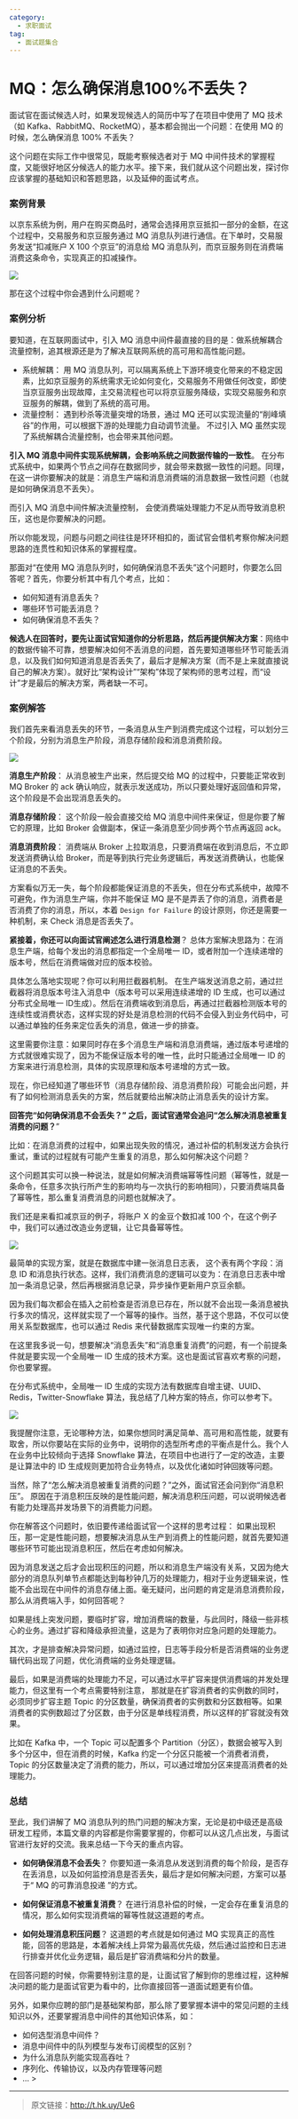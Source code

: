 ```yaml
---
category:
  - 求职面试
tag:
  - 面试题集合
---
```


# MQ：怎么确保消息100%不丢失？


面试官在面试候选人时，如果发现候选人的简历中写了在项目中使用了 MQ 技术（如 Kafka、RabbitMQ、RocketMQ），基本都会抛出一个问题：在使用 MQ 的时候，怎么确保消息 100% 不丢失？

这个问题在实际工作中很常见，既能考察候选者对于 MQ 中间件技术的掌握程度，又能很好地区分候选人的能力水平。接下来，我们就从这个问题出发，探讨你应该掌握的基础知识和答题思路，以及延伸的面试考点。

### 案例背景

以京东系统为例，用户在购买商品时，通常会选择用京豆抵扣一部分的金额，在这个过程中，交易服务和京豆服务通过 MQ 消息队列进行通信。在下单时，交易服务发送“扣减账户 X 100 个京豆”的消息给 MQ 消息队列，而京豆服务则在消费端消费这条命令，实现真正的扣减操作。


![](https://cdn.tobebetterjavaer.com/tobebetterjavaer/images/mq/100-budiushi-a5cbe077-5f38-44c6-9ed7-496fe1702cca.png)

那在这个过程中你会遇到什么问题呢？

### 案例分析

要知道，在互联网面试中，引入 MQ 消息中间件最直接的目的是：做系统解耦合流量控制，追其根源还是为了解决互联网系统的高可用和高性能问题。

- 系统解耦：
用 MQ 消息队列，可以隔离系统上下游环境变化带来的不稳定因素，比如京豆服务的系统需求无论如何变化，交易服务不用做任何改变，即使当京豆服务出现故障，主交易流程也可以将京豆服务降级，实现交易服务和京豆服务的解耦，做到了系统的高可用。
- 流量控制：
遇到秒杀等流量突增的场景，通过 MQ 还可以实现流量的“削峰填谷”的作用，可以根据下游的处理能力自动调节流量。
不过引入 MQ 虽然实现了系统解耦合流量控制，也会带来其他问题。

**引入 MQ 消息中间件实现系统解耦，会影响系统之间数据传输的一致性**。 在分布式系统中，如果两个节点之间存在数据同步，就会带来数据一致性的问题。同理，在这一讲你要解决的就是：消息生产端和消息消费端的消息数据一致性问题（也就是如何确保消息不丢失）。

而引入 MQ 消息中间件解决流量控制， 会使消费端处理能力不足从而导致消息积压，这也是你要解决的问题。

所以你能发现，问题与问题之间往往是环环相扣的，面试官会借机考察你解决问题思路的连贯性和知识体系的掌握程度。

那面对“在使用 MQ 消息队列时，如何确保消息不丢失”这个问题时，你要怎么回答呢？首先，你要分析其中有几个考点，比如：

- 如何知道有消息丢失？
- 哪些环节可能丢消息？
- 如何确保消息不丢失？

**候选人在回答时，要先让面试官知道你的分析思路，然后再提供解决方案**：网络中的数据传输不可靠，想要解决如何不丢消息的问题，首先要知道哪些环节可能丢消息，以及我们如何知道消息是否丢失了，最后才是解决方案（而不是上来就直接说自己的解决方案）。就好比“架构设计”“架构”体现了架构师的思考过程，而“设计”才是最后的解决方案，两者缺一不可。

### 案例解答

我们首先来看消息丢失的环节，一条消息从生产到消费完成这个过程，可以划分三个阶段，分别为消息生产阶段，消息存储阶段和消息消费阶段。


![](https://cdn.tobebetterjavaer.com/tobebetterjavaer/images/mq/100-budiushi-1d1962fb-cb0f-41d0-8d6d-077ba33b6125.png)

**消息生产阶段**： 从消息被生产出来，然后提交给 MQ 的过程中，只要能正常收到 MQ Broker 的 ack 确认响应，就表示发送成功，所以只要处理好返回值和异常，这个阶段是不会出现消息丢失的。

**消息存储阶段**： 这个阶段一般会直接交给 MQ 消息中间件来保证，但是你要了解它的原理，比如 Broker 会做副本，保证一条消息至少同步两个节点再返回 ack。

**消息消费阶段**： 消费端从 Broker 上拉取消息，只要消费端在收到消息后，不立即发送消费确认给 Broker，而是等到执行完业务逻辑后，再发送消费确认，也能保证消息的不丢失。

方案看似万无一失，每个阶段都能保证消息的不丢失，但在分布式系统中，故障不可避免，作为消息生产端，你并不能保证 MQ 是不是弄丢了你的消息，消费者是否消费了你的消息，所以，本着 `Design for Failure` 的设计原则，你还是需要一种机制，来 Check 消息是否丢失了。

**紧接着，你还可以向面试官阐述怎么进行消息检测**？ 总体方案解决思路为：在消息生产端，给每个发出的消息都指定一个全局唯一 ID，或者附加一个连续递增的版本号，然后在消费端做对应的版本校验。

具体怎么落地实现呢？你可以利用拦截器机制。 在生产端发送消息之前，通过拦截器将消息版本号注入消息中（版本号可以采用连续递增的 ID 生成，也可以通过分布式全局唯一 ID生成）。然后在消费端收到消息后，再通过拦截器检测版本号的连续性或消费状态，这样实现的好处是消息检测的代码不会侵入到业务代码中，可以通过单独的任务来定位丢失的消息，做进一步的排查。

这里需要你注意：如果同时存在多个消息生产端和消息消费端，通过版本号递增的方式就很难实现了，因为不能保证版本号的唯一性，此时只能通过全局唯一 ID 的方案来进行消息检测，具体的实现原理和版本号递增的方式一致。

现在，你已经知道了哪些环节（消息存储阶段、消息消费阶段）可能会出问题，并有了如何检测消息丢失的方案，然后就要给出解决防止消息丢失的设计方案。

**回答完“如何确保消息不会丢失？” 之后，面试官通常会追问“怎么解决消息被重复消费的问题？**”

比如：在消息消费的过程中，如果出现失败的情况，通过补偿的机制发送方会执行重试，重试的过程就有可能产生重复的消息，那么如何解决这个问题？

这个问题其实可以换一种说法，就是如何解决消费端幂等性问题（幂等性，就是一条命令，任意多次执行所产生的影响均与一次执行的影响相同），只要消费端具备了幂等性，那么重复消费消息的问题也就解决了。

我们还是来看扣减京豆的例子，将账户 X 的金豆个数扣减 100 个，在这个例子中，我们可以通过改造业务逻辑，让它具备幂等性。


![](https://cdn.tobebetterjavaer.com/tobebetterjavaer/images/mq/100-budiushi-9d864624-2136-4770-942b-9a5f70c2aaf6.png)

最简单的实现方案，就是在数据库中建一张消息日志表， 这个表有两个字段：消息 ID 和消息执行状态。这样，我们消费消息的逻辑可以变为：在消息日志表中增加一条消息记录，然后再根据消息记录，异步操作更新用户京豆余额。

因为我们每次都会在插入之前检查是否消息已存在，所以就不会出现一条消息被执行多次的情况，这样就实现了一个幂等的操作。当然，基于这个思路，不仅可以使用关系型数据库，也可以通过 Redis 来代替数据库实现唯一约束的方案。

在这里我多说一句，想要解决“消息丢失”和“消息重复消费”的问题，有一个前提条件就是要实现一个全局唯一 ID 生成的技术方案。这也是面试官喜欢考察的问题，你也要掌握。

在分布式系统中，全局唯一 ID 生成的实现方法有数据库自增主键、UUID、Redis，Twitter-Snowflake 算法，我总结了几种方案的特点，你可以参考下。


![](https://cdn.tobebetterjavaer.com/tobebetterjavaer/images/mq/100-budiushi-0622a500-83ef-4b8f-96d3-68c649d17311.png)

我提醒你注意，无论哪种方法，如果你想同时满足简单、高可用和高性能，就要有取舍，所以你要站在实际的业务中，说明你的选型所考虑的平衡点是什么。我个人在业务中比较倾向于选择 Snowflake 算法，在项目中也进行了一定的改造，主要是让算法中的 ID 生成规则更加符合业务特点，以及优化诸如时钟回拨等问题。

当然，除了“怎么解决消息被重复消费的问题？”之外，面试官还会问到你“消息积压”。 原因在于消息积压反映的是性能问题，解决消息积压问题，可以说明候选者有能力处理高并发场景下的消费能力问题。

你在解答这个问题时，依旧要传递给面试官一个这样的思考过程： 如果出现积压，那一定是性能问题，想要解决消息从生产到消费上的性能问题，就首先要知道哪些环节可能出现消息积压，然后在考虑如何解决。

因为消息发送之后才会出现积压的问题，所以和消息生产端没有关系，又因为绝大部分的消息队列单节点都能达到每秒钟几万的处理能力，相对于业务逻辑来说，性能不会出现在中间件的消息存储上面。毫无疑问，出问题的肯定是消息消费阶段，那么从消费端入手，如何回答呢？

如果是线上突发问题，要临时扩容，增加消费端的数量，与此同时，降级一些非核心的业务。通过扩容和降级承担流量，这是为了表明你对应急问题的处理能力。

其次，才是排查解决异常问题，如通过监控，日志等手段分析是否消费端的业务逻辑代码出现了问题，优化消费端的业务处理逻辑。

最后，如果是消费端的处理能力不足，可以通过水平扩容来提供消费端的并发处理能力，但这里有一个考点需要特别注意， 那就是在扩容消费者的实例数的同时，必须同步扩容主题 Topic 的分区数量，确保消费者的实例数和分区数相等。如果消费者的实例数超过了分区数，由于分区是单线程消费，所以这样的扩容就没有效果。

比如在 Kafka 中，一个 Topic 可以配置多个 Partition（分区），数据会被写入到多个分区中，但在消费的时候，Kafka 约定一个分区只能被一个消费者消费，Topic 的分区数量决定了消费的能力，所以，可以通过增加分区来提高消费者的处理能力。

### 总结

至此，我们讲解了 MQ 消息队列的热门问题的解决方案，无论是初中级还是高级研发工程师，本篇文章的内容都是你需要掌握的，你都可以从这几点出发，与面试官进行友好的交流。我来总结一下今天的重点内容。

- **如何确保消息不会丢失**？ 你要知道一条消息从发送到消费的每个阶段，是否存在丢消息，以及如何监控消息是否丢失，最后才是如何解决问题，方案可以基于“ MQ 的可靠消息投递 ”的方式。

- **如何保证消息不被重复消费**？ 在进行消息补偿的时候，一定会存在重复消息的情况，那么如何实现消费端的幂等性就这道题的考点。

- **如何处理消息积压问题**？ 这道题的考点就是如何通过 MQ 实现真正的高性能，回答的思路是，本着解决线上异常为最高优先级，然后通过监控和日志进行排查并优化业务逻辑，最后是扩容消费端和分片的数量。

在回答问题的时候，你需要特别注意的是，让面试官了解到你的思维过程，这种解决问题的能力是面试官更为看中的，比你直接回答一道面试题更有价值。

另外，如果你应聘的部门是基础架构部，那么除了要掌握本讲中的常见问题的主线知识以外，还要掌握消息中间件的其他知识体系，如：

- 如何选型消息中间件？
- 消息中间件中的队列模型与发布订阅模型的区别？
- 为什么消息队列能实现高吞吐？
- 序列化、传输协议，以及内存管理等问题
- … >

----

>原文链接：http://t.hk.uy/Ue6



